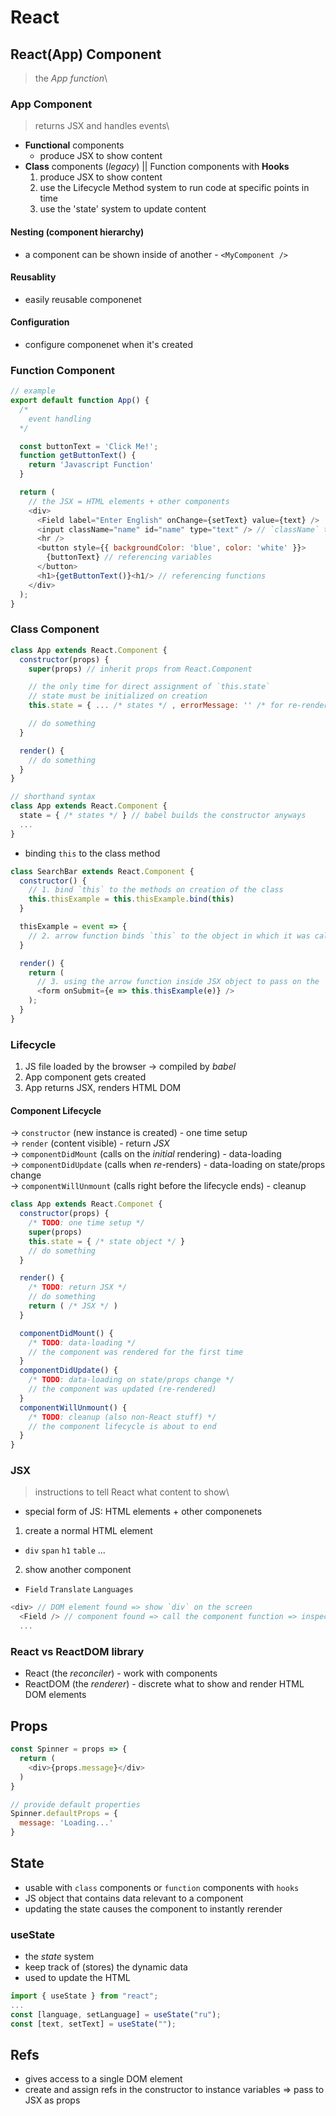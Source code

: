 # React

## React(App) Component
> the *App function*\
### App Component
> returns JSX and handles events\
* **Functional** components
  - produce JSX to show content
* **Class** components (*legacy*) || Function components with **Hooks**
  1. produce JSX to show content
  2. use the Lifecycle Method system to run code at specific points in time
  3. use the 'state' system to update content
#### Nesting (component hierarchy)
* a component can be shown inside of another - `<MyComponent />`
#### Reusablity
* easily reusable componenet
#### Configuration
* configure componenet when it's created

### Function Component
```javascript
// example
export default function App() {
  /*
    event handling
  */

  const buttonText = 'Click Me!';
  function getButtonText() {
    return 'Javascript Function'
  }

  return (
    // the JSX = HTML elements + other components
    <div>
      <Field label="Enter English" onChange={setText} value={text} />
      <input className="name" id="name" type="text" /> // `className` to avoid collision with `class` keyword in JS
      <hr />
      <button style={{ backgroundColor: 'blue', color: 'white' }}>
        {buttonText} // referencing variables
      </button>
      <h1>{getButtonText()}<h1/> // referencing functions
    </div>
  );
}
```

### Class Component
```javascript
class App extends React.Component {
  constructor(props) {
    super(props) // inherit props from React.Component

    // the only time for direct assignment of `this.state`
    // state must be initialized on creation
    this.state = { ... /* states */ , errorMessage: '' /* for re-rendering on errors */ };

    // do something
  }

  render() {
    // do something
  }
}
```
```javascript
// shorthand syntax
class App extends React.Component {
  state = { /* states */ } // babel builds the constructor anyways
  ...
}
```
* binding `this` to the class method
```javascript
class SearchBar extends React.Component {
  constructor() {
    // 1. bind `this` to the methods on creation of the class
    this.thisExample = this.thisExample.bind(this)
  }

  thisExample = event => {
    // 2. arrow function binds `this` to the object in which it was called on
  }

  render() {
    return (
      // 3. using the arrow function inside JSX object to pass on the `this` bound function
      <form onSubmit={e => this.thisExample(e)} />
    );
  }
}
```

### Lifecycle
1. JS file loaded by the browser &rarr; compiled by *babel*
2. App component gets created
3. App returns JSX, renders HTML DOM
#### Component Lifecycle
&rarr; `constructor` (new instance is created) - one time setup\
&rarr; `render` (content visible) - return *JSX*\
&rarr; `componentDidMount` (calls on the *initial* rendering) - data-loading\
&rarr; `componentDidUpdate` (calls when *re*-renders) - data-loading on state/props change\
&rarr; `componentWillUnmount` (calls right before the lifecycle ends) - cleanup
```javascript
class App extends React.Componet {
  constructor(props) {
    /* TODO: one time setup */
    super(props)
    this.state = { /* state object */ }
    // do something
  }

  render() {
    /* TODO: return JSX */
    // do something
    return ( /* JSX */ )
  }

  componentDidMount() {
    /* TODO: data-loading */
    // the component was rendered for the first time
  }
  componentDidUpdate() {
    /* TODO: data-loading on state/props change */
    // the component was updated (re-rendered)
  }
  componentWillUnmount() {
    /* TODO: cleanup (also non-React stuff) */
    // the component lifecycle is about to end
  }
}
```

### JSX
> instructions to tell React what content to show\
* special form of JS: HTML elements + other componenets
1. create a normal HTML element
  * `div` `span` `h1` `table` ...
2. show another component
  * `Field` `Translate` `Languages`
```javascript
<div> // DOM element found => show `div` on the screen
  <Field /> // component found => call the component function => inspect the outcome JSX
  ...
```

### React vs ReactDOM library
* React (the *reconciler*) - work with components
* ReactDOM (the *renderer*) - discrete what to show and render HTML DOM elements

## Props
```javascript
const Spinner = props => {
  return (
    <div>{props.message}</div>
  )
}

// provide default properties
Spinner.defaultProps = {
  message: 'Loading...'
}
```

## State
* usable with `class` components or `function` components with `hooks`
* JS object that contains data relevant to a component
* updating the state causes the component to instantly rerender

### useState
* the *state* system
* keep track of (stores) the dynamic data
* used to update the HTML
```javascript
import { useState } from "react";
...
const [language, setLanguage] = useState("ru");
const [text, setText] = useState("");
```

## Refs
* gives access to a single DOM element
* create and assign refs in the constructor to instance variables => pass to JSX as props
```javascript

```